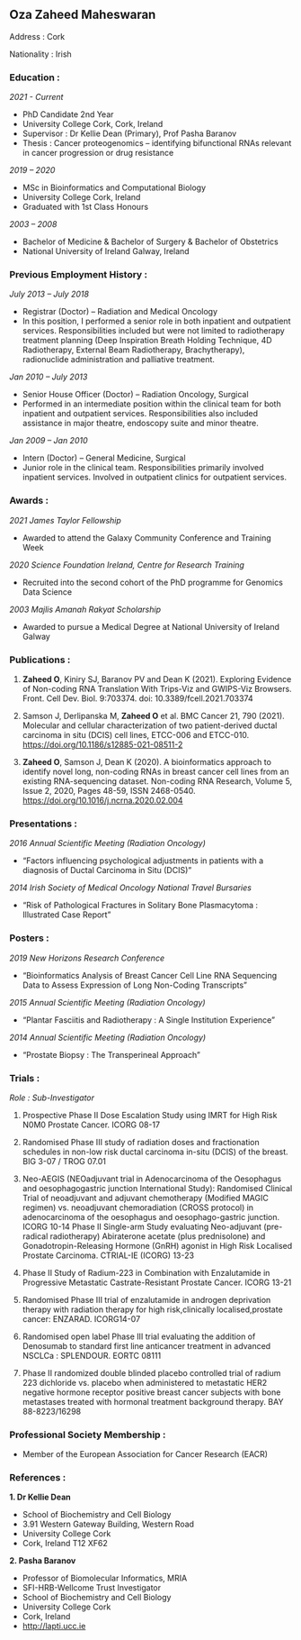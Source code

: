 ## Oza Zaheed Maheswaran

Address : Cork

Nationality : Irish


### Education :

_2021 - Current_	
- PhD Candidate 2nd Year
- University College Cork, Cork, Ireland
- Supervisor : Dr Kellie Dean (Primary), Prof Pasha Baranov 
- Thesis : Cancer proteogenomics – identifying bifunctional RNAs relevant in cancer progression or drug resistance

_2019 – 2020_	
- MSc in Bioinformatics and Computational Biology
- University College Cork, Ireland
- Graduated with 1st Class Honours

_2003 – 2008_	
- Bachelor of Medicine & Bachelor of Surgery & Bachelor of Obstetrics
- National University of Ireland Galway, Ireland


### Previous Employment History :

_July 2013 – July 2018_	
- Registrar (Doctor) – Radiation and Medical Oncology
- In this position, I performed a senior role in both inpatient and outpatient services. Responsibilities included but were not limited to radiotherapy treatment planning (Deep Inspiration Breath Holding Technique, 4D Radiotherapy, External Beam Radiotherapy, Brachytherapy), radionuclide administration and palliative treatment. 

_Jan 2010 – July 2013_	
- Senior House Officer (Doctor) – Radiation Oncology, Surgical
- Performed in an intermediate position within the clinical team for both inpatient and outpatient services. Responsibilities also included assistance in major theatre, endoscopy suite and minor theatre.

_Jan 2009 – Jan 2010_	
- Intern (Doctor) – General Medicine, Surgical
- Junior role in the clinical team. Responsibilities primarily involved inpatient services. Involved in outpatient clinics for 				outpatient services. 


### Awards :

_2021 James Taylor Fellowship_ 
- Awarded to attend the Galaxy Community Conference and Training Week 

_2020 Science Foundation Ireland, Centre for Research Training_		
- Recruited into the second cohort of the PhD programme for Genomics Data Science
		
_2003 Majlis Amanah Rakyat Scholarship_
- Awarded to pursue a Medical Degree at National University of Ireland Galway


### Publications :

1. **Zaheed O**, Kiniry SJ, Baranov PV and Dean K (2021). Exploring Evidence of Non-coding RNA Translation With Trips-Viz and GWIPS-Viz Browsers. Front. Cell Dev. Biol. 9:703374. doi: 10.3389/fcell.2021.703374

2. Samson J, Derlipanska M, **Zaheed O** et al. BMC Cancer 21, 790 (2021). Molecular and cellular characterization of two patient-derived ductal carcinoma in situ (DCIS) cell lines, ETCC-006 and ETCC-010. https://doi.org/10.1186/s12885-021-08511-2

3. **Zaheed O**, Samson J, Dean K (2020). A bioinformatics approach to identify novel long, non-coding RNAs in breast cancer cell lines from an existing RNA-sequencing dataset. Non-coding RNA Research, Volume 5, Issue 2, 2020, Pages 48-59, ISSN 2468-0540. https://doi.org/10.1016/j.ncrna.2020.02.004


### Presentations :

_2016 Annual Scientific Meeting (Radiation Oncology)_
- “Factors influencing psychological adjustments in patients with a diagnosis of Ductal Carcinoma in Situ (DCIS)”

_2014 Irish Society of Medical Oncology National Travel Bursaries_ 
- “Risk of Pathological Fractures in Solitary Bone Plasmacytoma : Illustrated Case Report”


### Posters :

_2019 New Horizons Research Conference_ 
- “Bioinformatics Analysis of Breast Cancer Cell Line RNA Sequencing Data to Assess Expression of Long Non-Coding Transcripts”

_2015 Annual Scientific Meeting (Radiation Oncology)_ 
- “Plantar Fasciitis and Radiotherapy : A Single Institution Experience”

_2014 Annual Scientific Meeting (Radiation Oncology)_ 
- “Prostate Biopsy : The Transperineal Approach”


### Trials :

_Role : Sub-Investigator_

1. Prospective Phase II Dose Escalation Study using IMRT for High Risk N0M0 Prostate Cancer. ICORG 08-17

2. Randomised Phase III study of radiation doses and fractionation schedules in non-low risk ductal carcinoma in-situ (DCIS) of the breast. BIG 3-07 / TROG 07.01

3. Neo-AEGIS (NEOadjuvant trial in Adenocarcinoma of the Oesophagus and oesophagogastric junction International Study): Randomised Clinical Trial of neoadjuvant and adjuvant chemotherapy (Modified MAGIC regimen) vs. neoadjuvant chemoradiation (CROSS protocol) in adenocarcinoma of the oesophagus and oesophago-gastric junction. ICORG 10-14
Phase II Single-arm Study evaluating Neo-adjuvant (pre-radical radiotherapy) Abiraterone acetate (plus prednisolone) and Gonadotropin-Releasing Hormone (GnRH) agonist in High Risk Localised Prostate Carcinoma. CTRIAL-IE (ICORG) 13-23

4. Phase II Study of Radium-223 in Combination with Enzalutamide in Progressive Metastatic Castrate-Resistant Prostate Cancer. ICORG 13-21

5. Randomised Phase III trial of enzalutamide in androgen deprivation therapy with radiation therapy for high risk,clinically localised,prostate cancer: ENZARAD. ICORG14-07

6. Randomised open label Phase III trial evaluating the addition of Denosumab to standard first line anticancer treatment in advanced NSCLCa : SPLENDOUR. EORTC 08111

7. Phase II randomized double blinded placebo controlled trial of radium 223 dichloride vs. placebo when administered to metastatic HER2 negative hormone receptor positive breast cancer subjects with bone metastases treated with hormonal treatment background therapy. BAY 88-8223/16298


### Professional Society Membership :

- Member of the European Association for Cancer Research (EACR)


### References :

**1. Dr Kellie Dean**				
- School of Biochemistry and Cell Biology
- 3.91 Western Gateway Building, Western Road
- University College Cork 
- Cork, Ireland T12 XF62

**2. Pasha Baranov**			
- Professor of Biomolecular Informatics, MRIA
- SFI-HRB-Wellcome Trust Investigator
- School of Biochemistry and Cell Biology
- University College Cork 
- Cork, Ireland 
- http://lapti.ucc.ie
			
